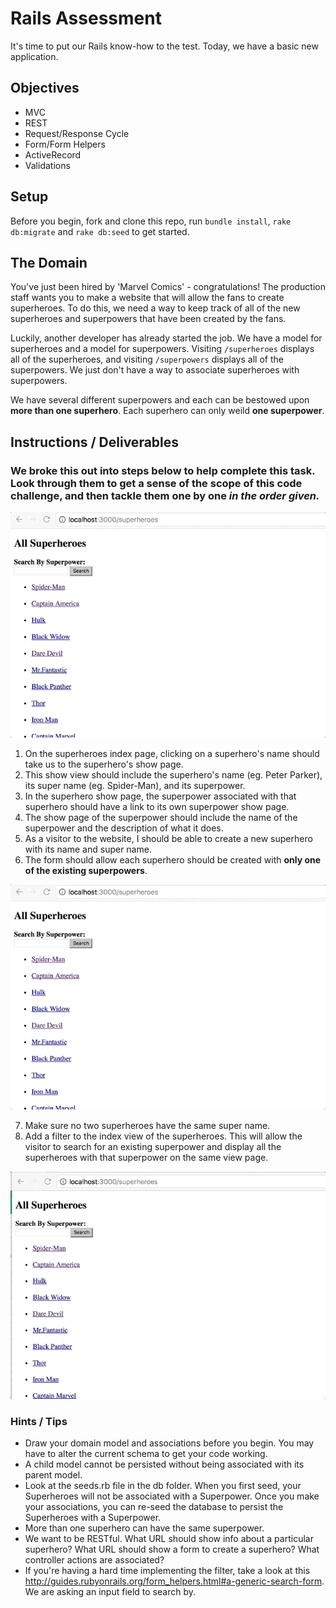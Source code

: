 # Rails Assessment

It's time to put our Rails know-how to the test. Today, we have a basic new application.

## Objectives
+ MVC
+ REST
+ Request/Response Cycle
+ Form/Form Helpers
+ ActiveRecord
+ Validations

## Setup

Before you begin, fork and clone this repo, run `bundle install`, `rake db:migrate` and `rake db:seed` to get started.

## The Domain

You've just been hired by 'Marvel Comics' - congratulations! The production staff wants you to make a website that will allow the fans to create superheroes. To do this, we need a way to keep track of all of the new superheroes and superpowers that have been created by the fans.

Luckily, another developer has already started the job. We have a model for superheroes and a model for superpowers. Visiting `/superheroes` displays all of the superheroes, and visiting `/superpowers` displays all of the superpowers. We just don't have a way to associate superheroes with superpowers. 

We have several different superpowers and each can be bestowed upon **more than one superhero**. Each superhero can only weild **one superpower**. 

## Instructions / Deliverables

### We broke this out into steps below to help complete this task. Look through them to get a sense of the scope of this code challenge, and then tackle them one by one ***in the order given.***

![img](gif2.gif)


1. On the superheroes index page, clicking on a superhero's name should take us to the superhero's show page.
2. This show view should include the superhero's name (eg. Peter Parker), its super name (eg. Spider-Man), and its superpower.
3. In the superhero show page, the superpower associated with that superhero should have a link to its own superpower show page.
4. The show page of the superpower should include the name of the superpower and the description of what it does.
5. As a visitor to the website, I should be able to create a new superhero with its name and super name. 
6. The form should allow each superhero should be created with **only one of the existing superpowers**. 

  ![img](gif1.gif)
  
7. Make sure no two superheroes have the same super name.
8. Add a filter to the index view of the superheroes. This will allow the visitor to search for an existing superpower and display all the superheroes with that superpower on the same view page.

![img](gif3.gif)

### Hints / Tips
+ Draw your domain model and associations before you begin. You may have to alter the current schema to get your code working.
+ A child model cannot be persisted without being associated with its parent model.
+ Look at the seeds.rb file in the db folder. When you first seed, your Superheroes will not be associated with a Superpower. Once you make your associations, you can re-seed the database to persist the Superheroes with a Superpower.
+ More than one superhero can have the same superpower.
+ We want to be RESTful. What URL should show info about a particular superhero? What URL should show a form to create a superhero? What controller actions are associated? 
+ If you're having a hard time implementing the filter, take a look at this http://guides.rubyonrails.org/form_helpers.html#a-generic-search-form. We are asking an input field to search by.
